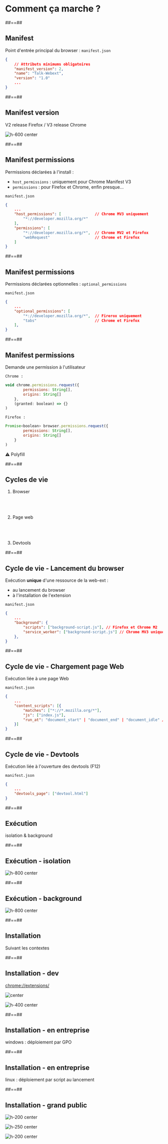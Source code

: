 <!-- .slide: class="transition left" data-background="./assets/images/pexels-miguel-á-padriñán-three.jpeg" style="left: 700px"-->

# Comment ça marche ?

##==##

<!-- .slide: class="with-code-bg-dark consolas" -->

## Manifest

Point d'entrée principal du browser :
`manifest.json`
```json
{
    // Attributs minimums obligatoires
    "manifest_version": 2,
    "name": "Talk-Webext",
    "version": "1.0"
    ...
}
```

##==##

<!-- .slide: -->

## Manifest version

V2 release Firefox / V3 release Chrome

![h-600 center](./assets/images/manifest_version_compatibility.png)

##==##

<!-- .slide: class="with-code-bg-dark consolas" -->

## Manifest permissions

Permissions déclarées à l'install :
 - `host_permissions` : uniquement pour Chrome Manifest V3
 - `permissions` : pour Firefox et Chrome, enfin presque...

`manifest.json`
```json
{
    ...
    "host_permissions": [               // Chrome MV3 uniquement
        "*://developer.mozilla.org/*"
    ], 
    "permissions": [
        "*://developer.mozilla.org/*",  // Chrome MV2 et Firefox
        "webRequest"                    // Chrome et Firefox
    ]
}
```

##==##

<!-- .slide: class="with-code-bg-dark consolas" -->

## Manifest permissions

Permissions déclarées optionnelles : `optional_permissions`

`manifest.json`
```json
{
    ...
    "optional_permissions": [
        "*://developer.mozilla.org/*",  // Firerox uniquement
        "tabs"                          // Chrome et Firefox
    ],
}
```

##==##

<!-- .slide: class="with-code-bg-dark consolas" -->

## Manifest permissions

Demande une permission à l'utilisateur

`Chrome :`
```js
void chrome.permissions.request({
        permissions: String[],
        origins: String[]
    },
    (granted: boolean) => {}
)
```

`Firefox :`
```js
Promise<boolean> browser.permissions.request({
        permissions: String[],
        origins: String[]
    }
)
```

⚠️ Polyfill

##==##

<!-- .slide: class="with-code-bg-dark consolas" -->

## Cycles de vie

1. Browser<br/><br/><br/><br/>

1. Page web<br/><br/><br/><br/>

1. Devtools

##==##

<!-- .slide: class="with-code-bg-dark consolas" -->

## Cycle de vie - Lancement du browser

Exécution <b>unique</b> d'une ressource de la web-ext :
 - au lancement du browser
 - à l'installation de l'extension

`manifest.json`
```json
{
    ...
    "background": {
        "scripts": ["background-script.js"], // Firefox et Chrome M2
        "service_worker": ["background-script.js"] // Chrome MV3 uniquement
    },
}
```

##==##

<!-- .slide: class="with-code-bg-dark consolas" -->

## Cycle de vie - Chargement page Web

Exécution liée à une page Web

`manifest.json`

```json
{
    ...
    "content_scripts": [{
        "matches": ["*://*.mozilla.org/*"],
        "js": ["index.js"],
        "run_at": "document_start" | "document_end" | "document_idle" // optionnel (par défaut document_idle)
    }]
}
```

##==##

<!-- .slide: class="with-code-bg-dark consolas" -->

## Cycle de vie - Devtools

Exécution liée à l'ouverture des devtools (F12)

`manifest.json`
```json
{
    ...
    "devtools_page": ["devtool.html"]
}
```

##==##

<!-- .slide: class="center" -->

## Exécution
isolation & background

##==##

<!-- .slide: -->

## Exécution - isolation

![h-800 center](./assets/images/execution_isolation.jpg)

##==##

<!-- .slide: -->

## Exécution - background

![h-800 center](./assets/images/execution_background.jpg)

##==##

<!-- .slide: -->

## Installation

Suivant les contextes

##==##

<!-- .slide: -->

## Installation - dev
[chrome://extensions/](chrome://extensions/)

![center](./assets/images/chrome_dev_extensions.png)


![h-400 center](./assets/images/chrome_dev_webext.png)


##==##

<!-- .slide: -->

## Installation - en entreprise
windows : déploiement par GPO

##==##

<!-- .slide: -->

## Installation - en entreprise
linux : déploiement par script au lancement


##==##

<!-- .slide: -->

## Installation - grand public

![h-200 center](./assets/images/chrome_store.png)

![h-250 center](./assets/images/firefox_store.png)

![h-200 center](./assets/images/safari_store.png)
